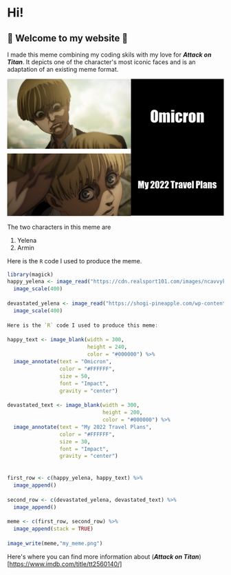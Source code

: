 # Hi!

## 🌸 Welcome to my website 🌸

I made this meme combining my coding skils with my love for ***Attack on Titan***. It depicts one of the character's most iconic faces and is an adaptation of an existing meme format. 

![](my_meme.png)

The two characters in this meme are

1. Yelena 
2. Armin

Here is the `R` code I used to produce the meme.

```r
library(magick)
happy_yelena <- image_read("https://cdn.realsport101.com/images/ncavvykf/epicstream/97014c7e563ef6b21bf5512022e4168617db67a6-1920x1080.png?rect=0,0,1919,1080&w=686&h=386&auto=format&dpr=2") %>%
  image_scale(400) 

devastated_yelena <- image_read("https://shogi-pineapple.com/wp-content/uploads/2022/01/Attack-On-Titan-Season-4-Just-Jumpscared-Everyone-Including-Armin.png") %>%
  image_scale(400)

Here is the `R` code I used to produce this meme:

happy_text <- image_blank(width = 300,
                          height = 240,
                          color = "#000000") %>%
  image_annotate(text = "Omicron",
                 color = "#FFFFFF",
                 size = 50,
                 font = "Impact",
                 gravity = "center")

devastated_text <- image_blank(width = 300,
                               height = 200,
                               color = "#000000") %>%
  image_annotate(text = "My 2022 Travel Plans",
                 color = "#FFFFFF",
                 size = 30,
                 font = "Impact",
                 gravity = "center")


first_row <- c(happy_yelena, happy_text) %>%
  image_append()

second_row <- c(devastated_yelena, devastated_text) %>%
  image_append()

meme <- c(first_row, second_row) %>%
  image_append(stack = TRUE)

image_write(meme,"my_meme.png")
```

Here's where you can find more information about (***Attack on Titan***)[https://www.imdb.com/title/tt2560140/]
